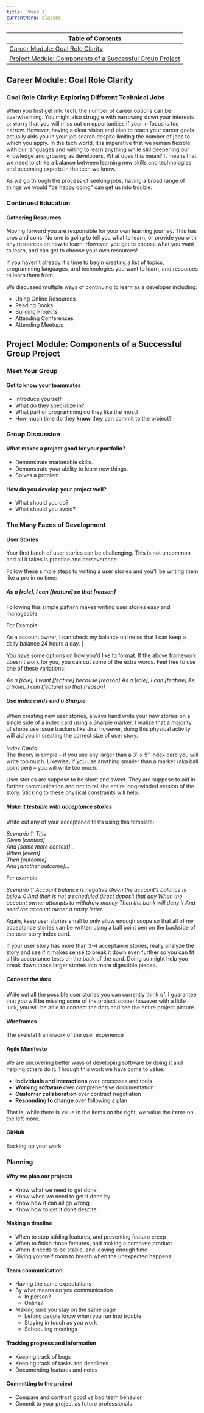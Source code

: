 ```yaml
---
title: 'Week 1'
currentMenu: classes
---
```


| Table of Contents |
|---|
| [Career Module: Goal Role Clarity](#career-module-goal-role-clarity) |
| [Project Module: Components of a Successful Group Project](#project-module-components-of-a-successful-group-project) |

## Career Module: Goal Role Clarity

### Goal Role Clarity: Exploring Different Technical Jobs
When you first get into tech, the number of career options can be overwhelming. You might also struggle with narrowing down your interests or worry that you will miss out on opportunities if your +-focus is too narrow. However, having a clear vision and plan to reach your career goals actually aids you in your job search despite limiting the number of jobs to which you apply. In the tech world, it is imperative that we remain flexible with our languages and willing to learn anything while still deepening our knowledge and growing as developers. What does this mean? It means that we need to strike a balance between learning new skills and technologies and becoming experts in the tech we know.

As we go through the process of seeking jobs, having a broad range of things we would "be happy doing" can get us into trouble.

### Continued Education

#### Gathering Resources
Moving forward you are responsible for your own learning journey. This has pros and cons. No one is going to tell you what to learn, or provide you with any resources on how to learn. However, you get to choose what you want to learn, and can get to choose your own resources!

If you haven't already it's time to begin creating a list of topics, programming languages, and technologies you want to learn, and resources to learn them from.

We discussed multiple ways of continuing to learn as a developer including:
- Using Online Resources
- Reading Books
- Building Projects
- Attending Conferences
- Attending Meetups

## Project Module: Components of a Successful Group Project

### Meet Your Group

#### Get to know your teammates
- Introduce yourself
- What do they specialize in?
- What part of programming do they like the most?
- How much time do they **know** they can commit to the project?

### Group Discussion

#### What makes a project good for your portfolio?
- Demonstrate marketable skills.
- Demonstrate your ability to learn new things.
- Solves a problem.

#### How do you develop your project well?
- What should you do?
- What should you avoid?

### The Many Faces of Development

#### User Stories

Your first batch of user stories can be challenging. This is not uncommon and all it takes is practice and perseverance.

Follow these simple steps to writing a user stories and you'll be writing them like a pro in no time:

##### As a [role], I can [feature] so that [reason]

Following this simple pattern makes writing user stories easy and manageable.

For Example:

As a account owner, I can check my balance online so that I can keep a daily balance 24 hours a day. |

You have some options on how you'd like to format. If the above framework doesn't work for you, you can cut some of the extra words. Feel free to use one of these variations:

*As a [role], I want [feature] because [reason]
As a [role], I can [feature]
As a [role], I can [feature] so that [reason]*

##### Use index cards and a Sharpie

When creating new user stories, always hand write your new stories on a single side of a index card using a Sharpie marker. I realize that a majority of shops use issue trackers like Jira; however, doing this physical activity will aid you in creating the correct size of user story.<br><br>
_Index Cards_<br>
The theory is simple – if you use any larger than a 3″ x 5″ index card you will write too much. Likewise, if you use anything smaller than a marker (aka ball point pen) – you will write too much.

User stories are suppose to be short and sweet. They are suppose to aid in further communication and not to tell the entire long-winded version of the story. Sticking to these physical constraints will help.

##### Make it testable with acceptance stories

Write out any of your acceptance tests using this template:

*Scenario 1: Title<br>
Given [context]<br>
And [some more context]…<br>
When [event]<br>
Then [outcome]<br>
And [another outcome]…<br>*

For example:

*Scenario 1: Account balance is negative
Given the account’s balance is below 0
And their is not a scheduled direct deposit that day
When the account owner attempts to withdraw money
Then the bank will deny it
And send the account owner a nasty letter.*

Again, keep user stories small to only allow enough scope so that all of my acceptance stories can be written using a ball point pen on the backside of the user story index card.

If your user story has more than 3-4 acceptance stories, really analyze the story and see if it makes sense to break it down even further so you can fit all its acceptance tests on the back of the card. Doing so might help you break down those larger stories into more digestible pieces.

##### Connect the dots

Write out all the possible user stories you can currently think of. I guarantee that you will be missing some of the project scope; however with a little luck, you will be able to connect the dots and see the entire project picture.

#### Wireframes
The skeletal framework of the user experience

#### Agile Manifesto
We are uncovering better ways of developing
software by doing it and helping others do it.
Through this work we have come to value:
* **Individuals and interactions** over processes and tools
* **Working software** over comprehensive documentation
* **Customer collaboration** over contract negotiation
* **Responding to change** over following a plan

That is, while there is value in the items on
the right, we value the items on the left more.

#### GitHub
Backing up your work

### Planning

#### Why we plan our projects
- Know what we need to get done
- Know when we need to get it done by
- Know how it can all go wrong
- Know how to get it done despite

#### Making a timeline
- When to stop adding features, and preventing feature creep
- When to finish those features, and making a complete product
- When it needs to be stable, and leaving enough time
- Giving yourself room to breath when the unexpected happens

#### Team communication
- Having the same expectations
- By what means do you communication
  - In person?
  - Online?
- Making sure you stay on the same page
  - Letting people know when you run into trouble
  - Staying in touch as you work
  - Scheduling meetings

#### Tracking progress and information
- Keeping track of bugs
- Keeping track of tasks and deadlines
- Documenting features and notes

#### Committing to the project
- Compare and contrast good vs bad team behavior
- Commit to your project as future professionals
